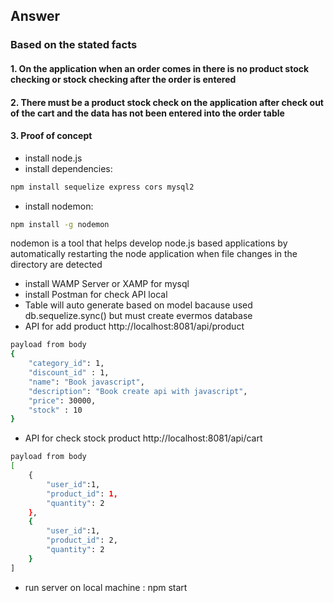 ## Answer ##

### Based on the stated facts ###

#### 1. On the application when an order comes in there is no product stock checking or stock checking after the order is entered
#### 2. There must be a product stock check on the application after check out of the cart and the data has not been entered into the order table
#### 3. Proof of concept
* install node.js
* install dependencies:
```bash 
npm install sequelize express cors mysql2
```
* install nodemon: 
```bash
npm install -g nodemon
```
nodemon is a tool that helps develop node.js based applications by automatically restarting the node application when file changes in the directory are detected
* install WAMP Server or XAMP for mysql
* install Postman for check API local
* Table will auto generate based on model bacause used db.sequelize.sync() but must create evermos database
* API for add product http://localhost:8081/api/product
```bash
payload from body
{
    "category_id": 1,
    "discount_id" : 1,
    "name": "Book javascript",
    "description": "Book create api with javascript",
    "price": 30000,
    "stock" : 10
}
```
* API for check stock product http://localhost:8081/api/cart
```bash
payload from body 
[
    {
        "user_id":1,
        "product_id": 1,
        "quantity": 2
    },
    {
        "user_id":1,
        "product_id": 2,
        "quantity": 2
    }
]
```
* run server on local machine : npm start
